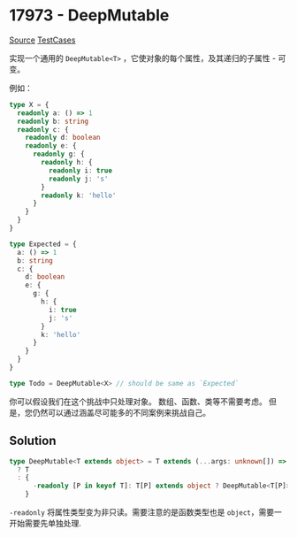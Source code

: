 # 17973 - DeepMutable

[Source](https://github.com/lybenson/ts-checker/blob/master/src/17973-medium-deepmutable/template.ts) [TestCases](https://github.com/lybenson/ts-checker/blob/master/src/17973-medium-deepmutable/test-cases.ts)

实现一个通用的 `DeepMutable<T>` ，它使对象的每个属性，及其递归的子属性 - 可变。

例如：

```ts
type X = {
  readonly a: () => 1
  readonly b: string
  readonly c: {
    readonly d: boolean
    readonly e: {
      readonly g: {
        readonly h: {
          readonly i: true
          readonly j: 's'
        }
        readonly k: 'hello'
      }
    }
  }
}

type Expected = {
  a: () => 1
  b: string
  c: {
    d: boolean
    e: {
      g: {
        h: {
          i: true
          j: 's'
        }
        k: 'hello'
      }
    }
  }
}

type Todo = DeepMutable<X> // should be same as `Expected`
```

你可以假设我们在这个挑战中只处理对象。 数组、函数、类等不需要考虑。 但是，您仍然可以通过涵盖尽可能多的不同案例来挑战自己。

## Solution

```ts
type DeepMutable<T extends object> = T extends (...args: unknown[]) => unknown
  ? T
  : {
      -readonly [P in keyof T]: T[P] extends object ? DeepMutable<T[P]> : T[P]
    }
```

`-readonly` 将属性类型变为非只读。需要注意的是函数类型也是 `object`，需要一开始需要先单独处理.
